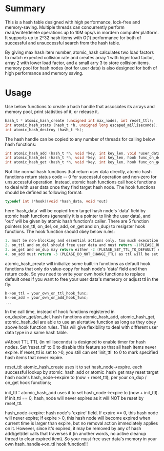 # Summary
This is a hash table designed with high performance, lock-free and memory-saving. Multiple threads can concurrently perform read/write/delete operations up to 10M ops/s in mordern computer platform. It supports up to 2^32 hash items with O(1) performance for both of successful and unsuccessful search from the hash table.

By giving max hash item number, atomic_hash calculates two load factors to match expected collision rate and creates array 1 with higer load factor, array 2 with lower load factor, and a small arry 3 to store collision items. memory pool for hash nodes (not for user data) is also designed for both of high performance and memory saving.

# Usage
Use below functions to create a hash handle that assosiates its arrays and memory pool, print statistics of it, or release it.
```c
hash_t * atomic_hash_create (unsigned int max_nodes, int reset_ttl);
int atomic_hash_stats (hash_t *h, unsigned long escaped_milliseconds);
int atomic_hash_destroy (hash_t *h);
```
The hash handle can be copied to any number of threads for calling below hash functions: 
```c
int atomic_hash_add (hash_t *h, void *key, int key_len, void *user_data, int init_ttl, hook func_on_dup, void *out);
int atomic_hash_del (hash_t *h, void *key, int key_len, hook func_on_del, void *out); //delete all matches
int atomic_hash_get (hash_t *h, void *key, int key_len, hook func_on_get, void *out); //get the first match
```
Not like normal hash functions that return user data directly, atomic hash functions return status code -- 0 for successful operation and non-zero for unsuccessful operation. Instead, atomic hash functions call hook functions to deal with user data once they find target hash node. The hook functions should be defined as following format:
```c
typedef int (*hook)(void *hash_data, void *out)
```
here 'hash_data' will be copied from target hash node's 'data' field by atomic hash functions (generally it is a pointer to link the user data), and 'out' will be given by atomic hash function's caller. There are 5 function pointers (on_ttl, on_del, on_add, on_get and on_dup) to resigster hook functions. The hook function should obey below rules:
```c
1. must be non-blocking and essential actions only. too much execution time will drop performance remarkablly;
2. on_ttl and on_del should free user data and must return -1(PLEASE_REMOVE_HASH_NODE).
3. on_get and on_dup may return either -2 (PLEASE_SET_TTL_TO_DEFAULT) or a positive number that indicates updating ttl;
4. on_add must return -3 (PLEASE_DO_NOT_CHANGE_TTL) as ttl will be set by intital_ttl;
```
atomic_hash_create will initialize some built-in functions as default hook functions that only do value-copy for hash node's 'data' field and then return code. So you need to write your own hook functions to replace default ones if you want to free your user data's memeory or adjust ttl in the fly:
```c
h->on_ttl = your_own_on_ttl_hook_func;
h->on_add = your_own_on_add_hook_func;
...
```
In the call time, instead of hook functions registered in on_dup/on_get/on_del, hash functions atomic_hash_add, atomic_hash_get, atomic_hash_del are able to use an alertative function as long as they obey above hook function rules. This will give flexibility to deal with different user data type in a same hash table.

#About TTL
TTL (in milliseconds) is designed to enable timer for hash nodes. Set 'reset_ttl' to 0 to disable this feature so that all hash items never expire. If reset_ttl is set to >0, you still can set 'init_ttl' to 0 to mark specified hash items that never expire.

reset_ttl: atomic_hash_create uses it to set hash_node->expire. each successful lookup by atomic_hash_add or atomic_hash_get may reset target hash node's hash_node->expire to (now + reset_ttl), per your on_dup / on_get hook functions;

init_ttl：atomic_hash_add uses it to set hash_node->expire to (now + init_ttl). If init_ttl == 0, hash_node will never expires as it will NOT be reset by reset_ttl.

hash_node->expire: hash node's 'expire' field. If expire == 0, this hash node will never expire; If expire > 0, this hash node will become expired when current time is larger than expire, but no removal action immediately applies on it. However, since it's expired, it may be removed by any of hash add/get/del calls that traverses it (in another words, no active cleanup thread to clear expired item). So your must free user data's memory in your own hash_handle->on_ttl hook function!!!
